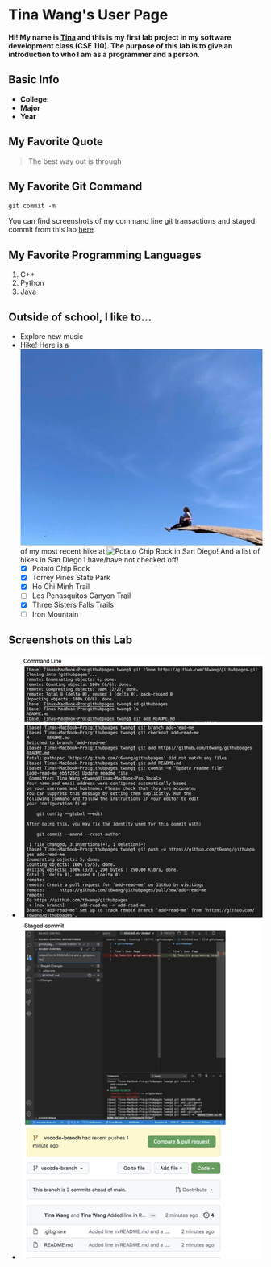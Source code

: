 <a name="my_name"></a>

# Tina Wang's User Page

**Hi! My name is [Tina](#my_name) and this is my first lab project in my software development class (CSE 110). The purpose of this lab is to give an introduction to who I am as a programmer and a person.**

## Basic Info
- **College:**
- **Major**
- **Year**

## My Favorite Quote
> The best way out is through

## My Favorite Git Command
```
git commit -m 

```
You can find screenshots of my command line git transactions and staged commit from this lab [here](#screenshots)

## My Favorite Programming Languages
1. C++
2. Python
3. Java

## Outside of school, I like to...
- Explore new music
- Hike! Here is a ![picture](images/potatochip.jpg) of my most recent hike at ![Potato Chip Rock](https://en.wikipedia.org/wiki/Potato_Chip_Rock) in San Diego! And a list of hikes in San Diego I have/have not checked off!
  - [x] Potato Chip Rock
  - [x] Torrey Pines State Park
  - [x] Ho Chi Minh Trail
  - [ ] Los Penasquitos Canyon Trail
  - [x] Three Sisters Falls Trails
  - [ ] Iron Mountain

<a name="screenshots"></a> 

## Screenshots on this Lab
- ![command line git transactions](images/clgt.png)
- ![staged commit](images/staged.png)








